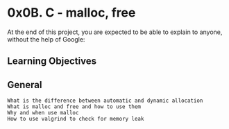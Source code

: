 # 0x0B. C - malloc, free
At the end of this project, you are expected to be able to explain to anyone, without the help of Google:

## Learning Objectives

## General

    What is the difference between automatic and dynamic allocation
    What is malloc and free and how to use them
    Why and when use malloc
    How to use valgrind to check for memory leak


